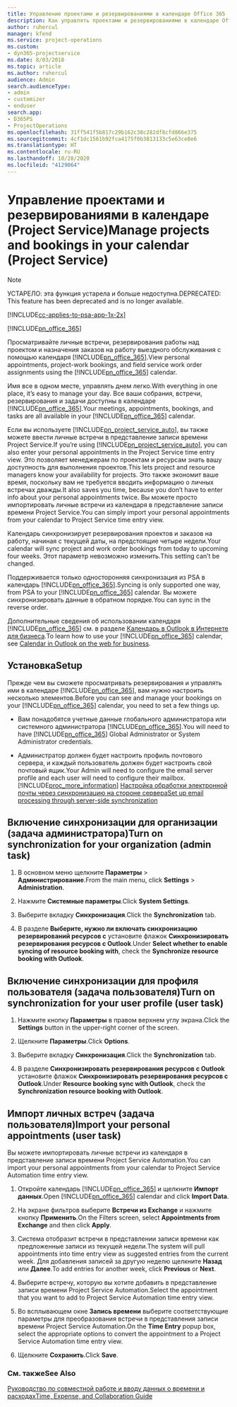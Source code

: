 ```yaml
---
title: Управление проектами и резервированиями в календаре Office 365
description: Как управлять проектами и резервированиями в календаре Office 365
author: ruhercul
manager: kfend
ms.service: project-operations
ms.custom:
- dyn365-projectservice
ms.date: 8/03/2018
ms.topic: article
ms.author: ruhercul
audience: Admin
search.audienceType:
- admin
- customizer
- enduser
search.app:
- D365PS
- ProjectOperations
ms.openlocfilehash: 31ff541f5b817c29b162c38c282df8cfd866e375
ms.sourcegitcommit: 4cf1dc1561b92fca4175f0b3813133c5e63ce8e6
ms.translationtype: HT
ms.contentlocale: ru-RU
ms.lasthandoff: 10/28/2020
ms.locfileid: "4129064"
---
```

# <a name="manage-projects-and-bookings-in-your-calendar-project-service"></a><span data-ttu-id="39444-103">Управление проектами и резервированиями в календаре (Project Service)</span><span class="sxs-lookup"><span data-stu-id="39444-103">Manage projects and bookings in your calendar (Project Service)</span></span>

> [!Note]
> <span data-ttu-id="39444-104">УСТАРЕЛО: эта функция устарела и больше недоступна.</span><span class="sxs-lookup"><span data-stu-id="39444-104">DEPRECATED: This feature has been deprecated and is no longer available.</span></span>

[!INCLUDE[cc-applies-to-psa-app-1x-2x](../includes/cc-applies-to-psa-app-1x-2x.md)]

[!INCLUDE[pn_office_365](../includes/pn-office-365.md)] 

<span data-ttu-id="39444-105">Просматривайте личные встречи, резервирования работы над проектом и назначения заказов на работу выездного обслуживания с помощью календаря [!INCLUDE[pn_office_365](../includes/pn-office-365.md)].</span><span class="sxs-lookup"><span data-stu-id="39444-105">View personal appointments, project-work bookings, and field service work order assignments using the [!INCLUDE[pn_office_365](../includes/pn-office-365.md)] calendar.</span></span>  
  
 <span data-ttu-id="39444-106">Имя все в одном месте, управлять днем легко.</span><span class="sxs-lookup"><span data-stu-id="39444-106">With everything in one place, it’s easy to manage your day.</span></span> <span data-ttu-id="39444-107">Все ваши собрания, встречи, резервирования и задачи доступны в календаре [!INCLUDE[pn_office_365](../includes/pn-office-365.md)].</span><span class="sxs-lookup"><span data-stu-id="39444-107">Your meetings, appointments, bookings, and tasks are all available in your [!INCLUDE[pn_office_365](../includes/pn-office-365.md)] calendar.</span></span>  
  
 <span data-ttu-id="39444-108">Если вы используете [!INCLUDE[pn_project_service_auto](../includes/pn-project-service-auto.md)], вы также можете ввести личные встречи в представление записи времени Project Service.</span><span class="sxs-lookup"><span data-stu-id="39444-108">If you’re using [!INCLUDE[pn_project_service_auto](../includes/pn-project-service-auto.md)], you can also enter your personal appointments in the Project Service time entry view.</span></span> <span data-ttu-id="39444-109">Это позволяет менеджерам по проектам и ресурсам знать вашу доступность для выполнения проектов.</span><span class="sxs-lookup"><span data-stu-id="39444-109">This lets project and resource managers know your availability for projects.</span></span> <span data-ttu-id="39444-110">Это также экономит ваше время, поскольку вам не требуется вводить информацию о личных встречах дважды.</span><span class="sxs-lookup"><span data-stu-id="39444-110">It also saves you time, because you don’t have to enter info about your personal appointments twice.</span></span> <span data-ttu-id="39444-111">Вы можете просто импортировать личные встречи из календаря в представление записи времени Project Service.</span><span class="sxs-lookup"><span data-stu-id="39444-111">You can simply import your personal appointments from your calendar to Project Service time entry view.</span></span>  
  
 <span data-ttu-id="39444-112">Календарь синхронизирует резервирования проектов и заказов на работу, начиная с текущей даты, на предстоящие четыре недели.</span><span class="sxs-lookup"><span data-stu-id="39444-112">Your calendar will sync project and work order bookings from today to upcoming four weeks.</span></span> <span data-ttu-id="39444-113">Этот параметр невозможно изменить.</span><span class="sxs-lookup"><span data-stu-id="39444-113">This setting can’t be changed.</span></span>  
  
 <span data-ttu-id="39444-114">Поддерживается только односторонняя синхронизация из PSA в календарь [!INCLUDE[pn_office_365](../includes/pn-office-365.md)].</span><span class="sxs-lookup"><span data-stu-id="39444-114">Syncing is only supported one way, from PSA to your [!INCLUDE[pn_office_365](../includes/pn-office-365.md)] calendar.</span></span> <span data-ttu-id="39444-115">Вы можете синхронизировать данные в обратном порядке.</span><span class="sxs-lookup"><span data-stu-id="39444-115">You can sync in the reverse order.</span></span> 
  
 <span data-ttu-id="39444-116">Дополнительные сведения об использовании календаря [!INCLUDE[pn_office_365](../includes/pn-office-365.md)] см. в разделе [Календарь в Outlook в Интернете для бизнеса](https://support.office.com/article/Calendar-in-Outlook-on-the-web-for-business-5219c457-d1fe-4c2f-9032-1a816b88e936).</span><span class="sxs-lookup"><span data-stu-id="39444-116">To learn how to use your [!INCLUDE[pn_office_365](../includes/pn-office-365.md)] calendar, see [Calendar in Outlook on the web for business](https://support.office.com/article/Calendar-in-Outlook-on-the-web-for-business-5219c457-d1fe-4c2f-9032-1a816b88e936).</span></span>  
  
## <a name="setup"></a><span data-ttu-id="39444-117">Установка</span><span class="sxs-lookup"><span data-stu-id="39444-117">Setup</span></span>  
 <span data-ttu-id="39444-118">Прежде чем вы сможете просматривать резервирования и управлять ими в календаре [!INCLUDE[pn_office_365](../includes/pn-office-365.md)], вам нужно настроить несколько элементов.</span><span class="sxs-lookup"><span data-stu-id="39444-118">Before you can see and manage your bookings on your [!INCLUDE[pn_office_365](../includes/pn-office-365.md)] calendar, you need to set a few things up.</span></span>  
  
- <span data-ttu-id="39444-119">Вам понадобятся учетные данные глобального администратора или системного администратора [!INCLUDE[pn_office_365](../includes/pn-office-365.md)].</span><span class="sxs-lookup"><span data-stu-id="39444-119">You will need to have [!INCLUDE[pn_office_365](../includes/pn-office-365.md)] Global Administrator or System Administrator credentials.</span></span>  
  
- <span data-ttu-id="39444-120">Администратор должен будет настроить профиль почтового сервера, и каждый пользователь должен будет настроить свой почтовый ящик.</span><span class="sxs-lookup"><span data-stu-id="39444-120">Your Admin will need to configure the email server profile and each user will need to configure their mailbox.</span></span> [!INCLUDE[proc_more_information](../includes/proc-more-information.md)] <span data-ttu-id="39444-121">[Настройка обработки электронной почты через синхронизацию на стороне сервера](https://docs.microsoft.com/dynamics365/customerengagement/on-premises/admin/set-up-server-side-synchronization-of-email-appointments-contacts-and-tasks)</span><span class="sxs-lookup"><span data-stu-id="39444-121">[Set up email processing through server-side synchronization](https://docs.microsoft.com/dynamics365/customerengagement/on-premises/admin/set-up-server-side-synchronization-of-email-appointments-contacts-and-tasks)</span></span>  
  
## <a name="turn-on-synchronization-for-your-organization-admin-task"></a><span data-ttu-id="39444-122">Включение синхронизации для организации (задача администратора)</span><span class="sxs-lookup"><span data-stu-id="39444-122">Turn on synchronization for your organization (admin task)</span></span>  
  
1.  <span data-ttu-id="39444-123">В основном меню щелкните **Параметры** > **Администрирование**.</span><span class="sxs-lookup"><span data-stu-id="39444-123">From the main menu, click **Settings** > **Administration**.</span></span>  
  
2.  <span data-ttu-id="39444-124">Нажмите **Системные параметры**.</span><span class="sxs-lookup"><span data-stu-id="39444-124">Click **System Settings**.</span></span>  
  
3.  <span data-ttu-id="39444-125">Выберите вкладку **Синхронизация**.</span><span class="sxs-lookup"><span data-stu-id="39444-125">Click the **Synchronization** tab.</span></span>  
  
4.  <span data-ttu-id="39444-126">В разделе **Выберите, нужно ли включать синхронизацию резервирований ресурсов с** установите флажок **Синхронизировать резервирования ресурсов с Outlook**.</span><span class="sxs-lookup"><span data-stu-id="39444-126">Under **Select whether to enable syncing of resource booking with**, check the **Synchronize resource booking with Outlook**.</span></span>  
  
## <a name="turn-on-synchronization-for-your-user-profile-user-task"></a><span data-ttu-id="39444-127">Включение синхронизации для профиля пользователя (задача пользователя)</span><span class="sxs-lookup"><span data-stu-id="39444-127">Turn on synchronization for your user profile (user task)</span></span>  
  
1.  <span data-ttu-id="39444-128">Нажмите кнопку **Параметры** в правом верхнем углу экрана.</span><span class="sxs-lookup"><span data-stu-id="39444-128">Click the **Settings** button in the upper-right corner of the screen.</span></span>  
  
2.  <span data-ttu-id="39444-129">Щелкните **Параметры**.</span><span class="sxs-lookup"><span data-stu-id="39444-129">Click **Options**.</span></span>  
  
3.  <span data-ttu-id="39444-130">Выберите вкладку **Синхронизация**.</span><span class="sxs-lookup"><span data-stu-id="39444-130">Click the **Synchronization** tab.</span></span>  
  
4.  <span data-ttu-id="39444-131">В разделе **Синхронизировать резервирования ресурсов с Outlook** установите флажок **Синхронизировать резервирования ресурсов с Outlook**.</span><span class="sxs-lookup"><span data-stu-id="39444-131">Under **Resource booking sync with Outlook**, check the **Synchronization resource booking with Outlook**.</span></span>  
  
## <a name="import-your-personal-appointments-user-task"></a><span data-ttu-id="39444-132">Импорт личных встреч (задача пользователя)</span><span class="sxs-lookup"><span data-stu-id="39444-132">Import your personal appointments (user task)</span></span>  
 <span data-ttu-id="39444-133">Вы можете импортировать личные встречи из календаря в представление записи времени Project Service Automation.</span><span class="sxs-lookup"><span data-stu-id="39444-133">You can import your personal appointments from your calendar to Project Service Automation time entry view.</span></span>  
  
1. <span data-ttu-id="39444-134">Откройте календарь [!INCLUDE[pn_office_365](../includes/pn-office-365.md)] и щелкните **Импорт данных**.</span><span class="sxs-lookup"><span data-stu-id="39444-134">Open [!INCLUDE[pn_office_365](../includes/pn-office-365.md)] calendar and click **Import Data**.</span></span>  
  
2. <span data-ttu-id="39444-135">На экране фильтров выберите **Встречи из Exchange** и нажмите кнопку **Применить**.</span><span class="sxs-lookup"><span data-stu-id="39444-135">On the Filters screen, select **Appointments from Exchange** and then click **Apply**.</span></span>  
  
3. <span data-ttu-id="39444-136">Система отобразит встречи в представлении записи времени как предложенные записи из текущей недели.</span><span class="sxs-lookup"><span data-stu-id="39444-136">The system will pull appointments into time entry view as suggested entries from the current week.</span></span> <span data-ttu-id="39444-137">Для добавления записей за другую неделю щелкните **Назад** или **Далее**.</span><span class="sxs-lookup"><span data-stu-id="39444-137">To add entries for another week, click **Previous** or **Next**.</span></span>  
  
4. <span data-ttu-id="39444-138">Выберите встречу, которую вы хотите добавить в представление записи времени Project Service Automation.</span><span class="sxs-lookup"><span data-stu-id="39444-138">Select the appointment that you want to add to Project Service Automation time entry view.</span></span>  
  
5. <span data-ttu-id="39444-139">Во всплывающем окне **Запись времени** выберите соответствующие параметры для преобразования встречи в представления записи времени Project Service Automation.</span><span class="sxs-lookup"><span data-stu-id="39444-139">On the **Time Entry** popup box, select the appropriate options to convert the appointment to a Project Service Automation time entry view.</span></span>  
  
6. <span data-ttu-id="39444-140">Щелкните **Сохранить**.</span><span class="sxs-lookup"><span data-stu-id="39444-140">Click **Save**.</span></span>  
  
### <a name="see-also"></a><span data-ttu-id="39444-141">См. также</span><span class="sxs-lookup"><span data-stu-id="39444-141">See Also</span></span>  
 [<span data-ttu-id="39444-142">Руководство по совместной работе и вводу данных о времени и расходах</span><span class="sxs-lookup"><span data-stu-id="39444-142">Time, Expense, and Collaboration Guide</span></span>](../psa/time-expense-collaboration-guide.md)
